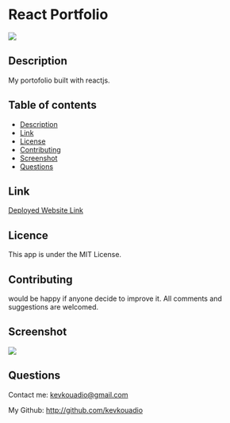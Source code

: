 # React Portfolio
![](https://img.shields.io/badge/license-MIT-green)

## Description
My portofolio built with reactjs. 

## Table of contents
* [Description](#Description)
* [Link](#Link)
* [License](#License)
* [Contributing](#Contributing)
* [Screenshot](#Screenshot)
* [Questions](#Questions)

## Link
[Deployed Website Link](https://kevkouadio.github.io/kk-react-portofolio/)

## Licence
This app is under the MIT License.

## Contributing
would be happy if anyone decide to improve it. All comments and suggestions are welcomed.

## Screenshot
![](/public/screenshot.gif)

## Questions
Contact me: kevkouadio@gmail.com

My Github: http://github.com/kevkouadio